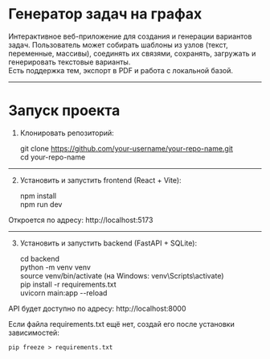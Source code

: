 Генератор задач на графах
==========================

Интерактивное веб-приложение для создания и генерации вариантов задач.
Пользователь может собирать шаблоны из узлов (текст, переменные, массивы), соединять их связями, сохранять, загружать и генерировать текстовые варианты.  
Есть поддержка тем, экспорт в PDF и работа с локальной базой.

---

Запуск проекта
==============

1. Клонировать репозиторий:

    git clone https://github.com/your-username/your-repo-name.git  
    cd your-repo-name

---

2. Установить и запустить frontend (React + Vite):

    npm install  
    npm run dev

Откроется по адресу: http://localhost:5173

---

3. Установить и запустить backend (FastAPI + SQLite):

    cd backend  
    python -m venv venv  
    source venv/bin/activate         (на Windows: venv\Scripts\activate)  
    pip install -r requirements.txt  
    uvicorn main:app --reload

API будет доступно по адресу: http://localhost:8000

Если файла requirements.txt ещё нет, создай его после установки зависимостей:

    pip freeze > requirements.txt
